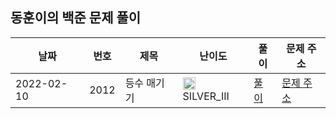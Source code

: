 
## 동훈이의 백준 문제 풀이
|날짜|번호|제목|난이도|풀이|문제 주소|
|----|---|----|----|---|----|
|2022-02-10|2012|등수 매기기|<img src="https://static.solved.ac/tier_small/8.svg" width="20" height="20" /> SILVER_III|[풀이](https://github.com//ShinDongHun1/BOJ/blob/main//Q2012.java)|[문제 주소](https://www.acmicpc.net/problem/2012)|
